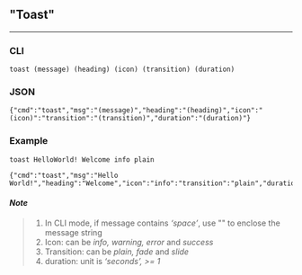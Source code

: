 ## "Toast"

-----

### CLI

```
toast (message) (heading) (icon) (transition) (duration)
```

### JSON

```
{"cmd":"toast","msg":"(message)","heading":"(heading)","icon":"(icon)":"transition":"(transition)","duration":"(duration)"}
```

### Example

```
toast HelloWorld! Welcome info plain
```

```
{"cmd":"toast","msg":"Hello World!","heading":"Welcome","icon":"info":"transition":"plain","duration":"5"}
```

#### _Note_

> 1. In CLI mode, if message contains _‘space’_, use "" to enclose the message string 
> 2. Icon: can be _info, warning, error_ and _success_
> 3. Transition: can be _plain, fade_ and _slide_
> 4. duration: unit is _‘seconds’, &gt;= 1_



